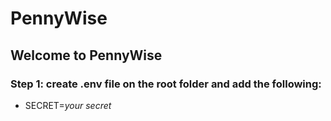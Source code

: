 # PennyWise

## Welcome to PennyWise

### Step 1: create .env file on the root folder and add the following:

  - SECRET=*your secret*
